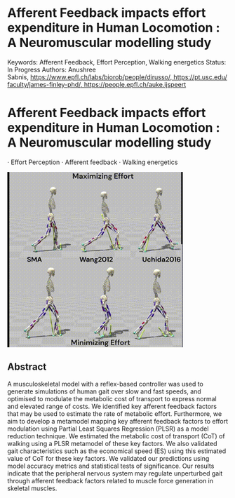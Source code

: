 # Afferent Feedback impacts effort expenditure in Human Locomotion : A Neuromuscular modelling study

Keywords: Afferent Feedback, Effort Perception, Walking energetics
Status: In Progress
Authors: Anushree Sabnis, https://www.epfl.ch/labs/biorob/people/dirusso/, https://pt.usc.edu/faculty/james-finley-phd/, https://people.epfl.ch/auke.ijspeert

# **Afferent Feedback impacts effort expenditure in Human Locomotion : A Neuromuscular modelling study**

 · Effort Perception ·  Afferent feedback  ·  Walking energetics

![e3_video.gif](Afferent%20Feedback%20impacts%20effort%20expenditure%20in%20Hu%20434c7c4fe7ba404c9952d1eac00a0ad3/e3_video.gif)

## Abstract

A musculoskeletal model with a reflex-based controller was used to generate simulations of human gait over slow and fast speeds, and optimised to modulate the metabolic cost of transport to express normal and elevated range of costs. We identified key afferent feedback factors that may be used to estimate the rate of metabolic effort. Furthermore, we aim to develop a metamodel mapping key afferent feedback factors to effort modulation using Partial Least Squares Regression (PLSR) as a model reduction technique. We estimated the metabolic cost of transport (CoT) of walking using a PLSR metamodel of these key factors. We also validated gait characteristics such as the economical speed (ES) using this estimated value of CoT for these key factors. We validated our predictions using model accuracy metrics and statistical tests of significance. Our results indicate that the peripheral nervous system may regulate unperturbed gait through afferent feedback factors related to muscle force generation in skeletal muscles.